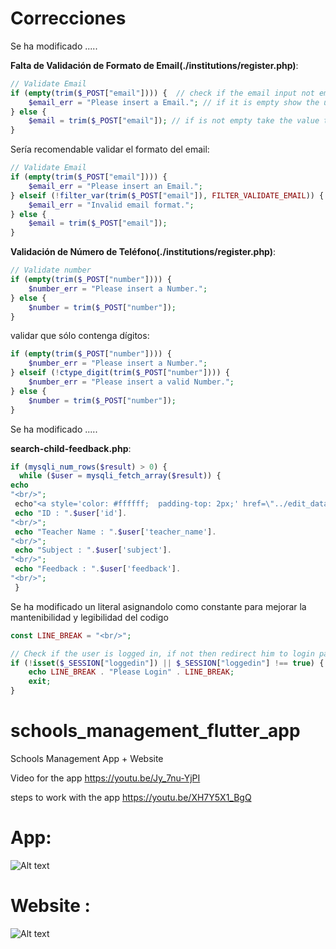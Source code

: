 # Correcciones

Se ha modificado .....

**Falta de Validación de Formato de Email(./institutions/register.php)**:
   ```php
   // Validate Email
   if (empty(trim($_POST["email"]))) {  // check if the email input not empty
       $email_err = "Please insert a Email."; // if it is empty show the user this message
   } else {
       $email = trim($_POST["email"]); // if is not empty take the value that the user entered from the input
   }
   ```
   Sería recomendable validar el formato del email:
   ```php
   // Validate Email
   if (empty(trim($_POST["email"]))) {  
       $email_err = "Please insert an Email."; 
   } elseif (!filter_var(trim($_POST["email"]), FILTER_VALIDATE_EMAIL)) {
       $email_err = "Invalid email format.";
   } else {
       $email = trim($_POST["email"]); 
   }
   ```

**Validación de Número de Teléfono(./institutions/register.php)**:
   ```php
   // Validate number
   if (empty(trim($_POST["number"]))) {
       $number_err = "Please insert a Number."; 
   } else {
       $number = trim($_POST["number"]); 
   }
   ```
   validar que sólo contenga dígitos:
   ```php
   if (empty(trim($_POST["number"]))) {
       $number_err = "Please insert a Number."; 
   } elseif (!ctype_digit(trim($_POST["number"]))) {
       $number_err = "Please insert a valid Number."; 
   } else {
       $number = trim($_POST["number"]); 
   }
   ```
Se ha modificado .....

**search-child-feedback.php**:

   ```php
   if (mysqli_num_rows($result) > 0) {
     while ($user = mysqli_fetch_array($result)) {
   echo 
"<br/>";
    echo"<a style='color: #ffffff;  padding-top: 2px;' href=\"../edit_data/edit-child-feedback.php?child_feedback_id=".$user['id']."\">";
    echo "ID : ".$user['id'].
"<br/>";
    echo "Teacher Name : ".$user['teacher_name'].
"<br/>";
    echo "Subject : ".$user['subject'].
"<br/>";
    echo "Feedback : ".$user['feedback'].
"<br/>";
    }
   ```
   Se ha modificado un literal asignandolo como constante para mejorar la mantenibilidad y legibilidad del codigo
   ```php
   const LINE_BREAK = "<br/>";
   
   // Check if the user is logged in, if not then redirect him to login page
   if (!isset($_SESSION["loggedin"]) || $_SESSION["loggedin"] !== true) {
       echo LINE_BREAK . "Please Login" . LINE_BREAK;
       exit;
   }
   ```



# schools_management_flutter_app
Schools Management App + Website 

Video for the app 
https://youtu.be/Jy_7nu-YjPI

steps to work with the app
https://youtu.be/XH7Y5X1_BgQ


# App:

![Alt text](https://github.com/abdallahyassein/schools_management_flutter_app/blob/master/screenshot.png?raw=true "Title")

# Website :

![Alt text](https://github.com/abdallahyassein/schools_management_flutter_app/blob/master/screenshot2.png?raw=true "Title")
